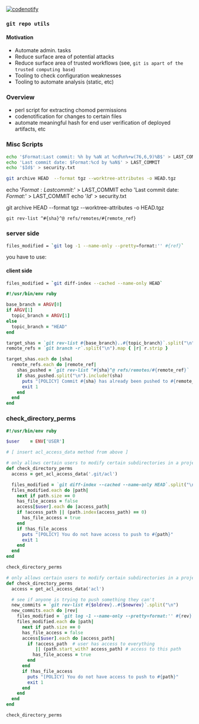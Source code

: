 [![codenotify](https://github.com/sambacha/test-git-repo/actions/workflows/codenotify.yml/badge.svg)](https://github.com/sambacha/test-git-repo/actions/workflows/codenotify.yml)

### `git repo utils`

#### Motivation

- Automate admin. tasks  
- Reduce surface area of potential attacks  
- Reduce surface area of trusted workflows (see, `git is apart of the trusted computing base`)  
- Tooling to check configuration weaknesses   
- Tooling to automate analysis (static, etc)  

### Overview

- perl script for extracting chomod permissions
- codenotification for changes to certain files
- automate meaningful hash for end user verification of deployed artifacts, etc


### Misc Scripts

```sh
echo '$Format:Last commit: %h by %aN at %cd%n%+w(76,6,9)%B$' > LAST_COMMIT
echo 'Last commit date: $Format:%cd by %aN$' > LAST_COMMIT
echo '$Id$' > security.txt

git archive HEAD  --format tgz --worktree-attributes -o HEAD.tgz
```


echo '$Format:Last commit: %h by %aN at %cd%n%+w(76,6,9)%B$' > LAST_COMMIT
echo 'Last commit date: $Format:%cd by %aN$' > LAST_COMMIT
echo '$Id$' > security.txt

git archive HEAD  --format tgz --worktree-attributes -o HEAD.tgz


`git rev-list ^#{sha}^@ refs/remotes/#{remote_ref}`

### server side

```sh
files_modified = `git log -1 --name-only --pretty=format:'' #{ref}`
```

you have to use:
#### client side 
```sh
files_modified = `git diff-index --cached --name-only HEAD`
```

```ruby
#!/usr/bin/env ruby

base_branch = ARGV[0]
if ARGV[1]
  topic_branch = ARGV[1]
else
  topic_branch = "HEAD"
end

target_shas = `git rev-list #{base_branch}..#{topic_branch}`.split("\n")
remote_refs = `git branch -r`.split("\n").map { |r| r.strip }

target_shas.each do |sha|
  remote_refs.each do |remote_ref|
    shas_pushed = `git rev-list ^#{sha}^@ refs/remotes/#{remote_ref}`
    if shas_pushed.split("\n").include?(sha)
      puts "[POLICY] Commit #{sha} has already been pushed to #{remote_ref}"
      exit 1
    end
  end
end
```

### check_directory_perms

```ruby
#!/usr/bin/env ruby

$user    = ENV['USER']

# [ insert acl_access_data method from above ]

# only allows certain users to modify certain subdirectories in a project
def check_directory_perms
  access = get_acl_access_data('.git/acl')

  files_modified = `git diff-index --cached --name-only HEAD`.split("\n")
  files_modified.each do |path|
    next if path.size == 0
    has_file_access = false
    access[$user].each do |access_path|
    if !access_path || (path.index(access_path) == 0)
      has_file_access = true
    end
    if !has_file_access
      puts "[POLICY] You do not have access to push to #{path}"
      exit 1
    end
  end
end

check_directory_perms
```

```ruby
# only allows certain users to modify certain subdirectories in a project
def check_directory_perms
  access = get_acl_access_data('acl')

  # see if anyone is trying to push something they can't
  new_commits = `git rev-list #{$oldrev}..#{$newrev}`.split("\n")
  new_commits.each do |rev|
    files_modified = `git log -1 --name-only --pretty=format:'' #{rev}`.split("\n")
    files_modified.each do |path|
      next if path.size == 0
      has_file_access = false
      access[$user].each do |access_path|
        if !access_path  # user has access to everything
           || (path.start_with? access_path) # access to this path
          has_file_access = true
        end
      end
      if !has_file_access
        puts "[POLICY] You do not have access to push to #{path}"
        exit 1
      end
    end
  end
end

check_directory_perms
```
